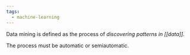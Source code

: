 ```yaml
---
tags:
  - machine-learning
---
```

Data mining is defined as the process of *discovering patterns in [[data]]*.

The process must be automatic or semiautomatic.